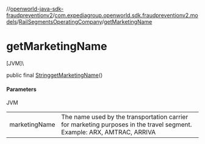 //[openworld-java-sdk-fraudpreventionv2](../../../index.md)/[com.expediagroup.openworld.sdk.fraudpreventionv2.models](../index.md)/[RailSegmentsOperatingCompany](index.md)/[getMarketingName](get-marketing-name.md)

# getMarketingName

[JVM]\

public final [String](https://docs.oracle.com/javase/8/docs/api/java/lang/String.html)[getMarketingName](get-marketing-name.md)()

#### Parameters

JVM

| | |
|---|---|
| marketingName | The name used by the transportation carrier for marketing purposes in the travel segment. Example: ARX, AMTRAC, ARRIVA |
